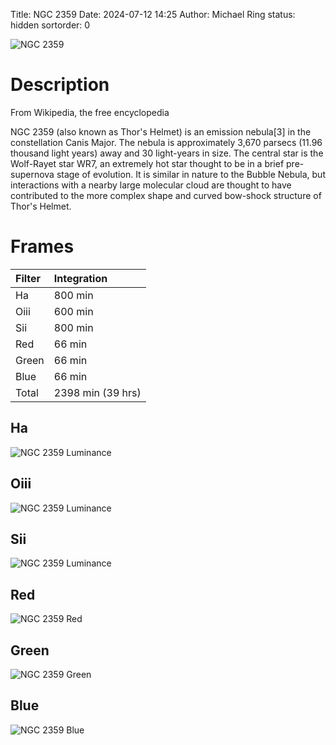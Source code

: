 Title: NGC 2359
Date: 2024-07-12 14:25
Author: Michael Ring
status: hidden
sortorder: 0

![NGC 2359](/images/ngc2359.jpg)

# Description
From Wikipedia, the free encyclopedia

NGC 2359 (also known as Thor's Helmet) is an emission nebula[3] in the constellation Canis Major. The nebula is approximately 3,670 parsecs (11.96 thousand light years) away and 30 light-years in size. The central star is the Wolf-Rayet star WR7, an extremely hot star thought to be in a brief pre-supernova stage of evolution. It is similar in nature to the Bubble Nebula, but interactions with a nearby large molecular cloud are thought to have contributed to the more complex shape and curved bow-shock structure of Thor's Helmet. 

# Frames
| Filter | Integration |
| :--- | :--- |
| Ha | 800 min |
| Oiii | 600 min |
| Sii | 800 min |
| Red | 66 min |
| Green | 66 min |
| Blue | 66 min |
| Total | 2398 min (39 hrs) |

## Ha
![NGC 2359 Luminance](/images/ngc2359h.jpg)
## Oiii
![NGC 2359 Luminance](/images/ngc2359o.jpg)
## Sii
![NGC 2359 Luminance](/images/ngc2359s.jpg)
## Red
![NGC 2359 Red](/images/ngc2359r.jpg)
## Green
![NGC 2359 Green](/images/ngc2359g.jpg)
## Blue
![NGC 2359 Blue](/images/ngc2359b.jpg)

